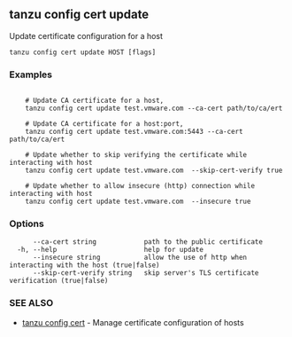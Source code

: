 ## tanzu config cert update

Update certificate configuration for a host

```
tanzu config cert update HOST [flags]
```

### Examples

```

    # Update CA certificate for a host,
    tanzu config cert update test.vmware.com --ca-cert path/to/ca/ert

    # Update CA certificate for a host:port,
    tanzu config cert update test.vmware.com:5443 --ca-cert path/to/ca/ert

    # Update whether to skip verifying the certificate while interacting with host
    tanzu config cert update test.vmware.com  --skip-cert-verify true

    # Update whether to allow insecure (http) connection while interacting with host
    tanzu config cert update test.vmware.com  --insecure true
```

### Options

```
      --ca-cert string            path to the public certificate
  -h, --help                      help for update
      --insecure string           allow the use of http when interacting with the host (true|false)
      --skip-cert-verify string   skip server's TLS certificate verification (true|false)
```

### SEE ALSO

* [tanzu config cert](tanzu_config_cert.md)	 - Manage certificate configuration of hosts

